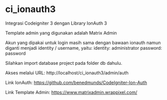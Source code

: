# ci_ionauth3

Integrasi Codeigniter 3 dengan Library IonAuth 3

Template admin yang digunakan adalah Matrix Admin

Akun yang dipakai untuk login masih sama dengan bawaan ionauth namun diganti menjadi identity / username, yaitu:
identity: administrator
password: password

Silahkan import database project pada folder db dahulu.

Akses melalui URL: http://localhost/ci_ionauth3/admin/auth

Link IonAuth: https://github.com/benedmunds/CodeIgniter-Ion-Auth

Link Template Admin: https://www.matrixadmin.wrappixel.com/
